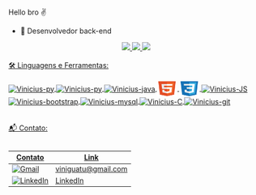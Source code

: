 Hello bro ✌

- 🔭 Desenvolvedor back-end
          

<div align="center">
  <a href="https://github.com/ViniciusRFerreira">
  <img height="180em" src="https://github-readme-stats.vercel.app/api?username=ViniciusRFerreira&show_icons=true&theme=dracula&include_all_commits=true&count_private=true"/>
  <img height="180em" src="https://github-readme-stats.vercel.app/api/top-langs/?username=ViniciusRFerreira&layout=compact&langs_count=7&theme=dracula"/>
  <img height="170em" src="https://github-readme-stats.vercel.app/api/top-langs/?username=ViniciusRFerreira&layout=compact&langs_count=7&theme=dracula"/>
</div>

  <div style="display: inline_block"><br>
  🛠️ Linguagens e Ferramentas: <br><br>
          
  <img align="center" alt="Vinicius-py" height="30" width="40" src="https://cdn.jsdelivr.net/gh/devicons/devicon/icons/python/python-original.svg">
  <img align="center" alt="Vinicius-py" height="30" width="40" src="pandas2.png">
        
  <img align="center" alt="Vinicius-java" height="30" width="40" src="https://cdn.jsdelivr.net/gh/devicons/devicon/icons/java/java-original.svg">
  <img align="center" alt="Vinicius-HTML" height="30" width="40" src="https://raw.githubusercontent.com/devicons/devicon/master/icons/html5/html5-original.svg">
  <img align="center" alt="Vinicius-CSS" height="30" width="40" src="https://raw.githubusercontent.com/devicons/devicon/master/icons/css3/css3-original.svg">
  <img align="center" alt="Vinicius-JS" height="30" width="40" src="https://cdn.jsdelivr.net/gh/devicons/devicon/icons/javascript/javascript-original.svg">
  <img align="center" alt="Vinicius-bootstrap" height="30" width="40" src="https://cdn.jsdelivr.net/gh/devicons/devicon@latest/icons/bootstrap/bootstrap-original.svg" />          
  <img align="center" alt="Vinicius-mysql" height="30" width="40" src="https://cdn.jsdelivr.net/gh/devicons/devicon@latest/icons/mysql/mysql-original.svg"/>
  <img align="center" alt="Vinicius-C" height="30" width="40" src="https://cdn.jsdelivr.net/gh/devicons/devicon@latest/icons/c/c-original.svg" />
  <img align="center" alt="Vinicius-git" height="30" width="40" src="https://cdn.jsdelivr.net/gh/devicons/devicon@latest/icons/git/git-original.svg" />        
                   
          
</div>
<br> <br>
📬 Contato: <br> <br>

| Contato | Link |
|--------|------|
| ![Gmail](https://img.shields.io/badge/-Gmail-%23333?style=for-the-badge&logo=gmail&logoColor=white) | [viniguatu@gmail.com](mailto:viniguatu@gmail.com) |
| ![LinkedIn](https://img.shields.io/badge/-LinkedIn-%230077B5?style=for-the-badge&logo=linkedin&logoColor=white) | [LinkedIn](https://www.linkedin.com/in/vin%C3%ADciusrferreira/) |


